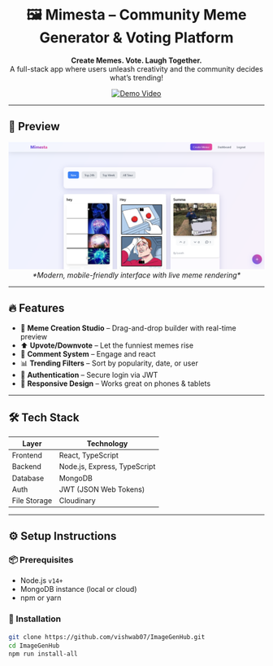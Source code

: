 <!-- Project Title -->
<h1 align="center">🖼️ Mimesta – Community Meme Generator & Voting Platform</h1>

<p align="center">
  <b>Create Memes. Vote. Laugh Together.</b> <br/>
  A full-stack app where users unleash creativity and the community decides what’s trending!
</p>

<p align="center">
  <a href="https://www.linkedin.com/posts/your-link-to-demo"><img src="https://img.shields.io/badge/Demo-Watch%20Now-blue?style=for-the-badge&logo=linkedin" alt="Demo Video"/></a>
</p>

---

## 📸 Preview

<p align="center">
  <img src="Screenshot 2025-06-16 201921.png" width="700" alt="Mimesta UI Preview"/>
  <br/>
  <i>*Modern, mobile-friendly interface with live meme rendering*</i>
</p>

---

## 🔥 Features

- 🎨 **Meme Creation Studio** – Drag-and-drop builder with real-time preview  
- ⬆️ **Upvote/Downvote** – Let the funniest memes rise  
- 💬 **Comment System** – Engage and react  
- 📊 **Trending Filters** – Sort by popularity, date, or user  
- 👤 **Authentication** – Secure login via JWT  
- 📱 **Responsive Design** – Works great on phones & tablets  

---

## 🛠️ Tech Stack

| Layer | Technology |
|-------|------------|
| Frontend | React, TypeScript |
| Backend | Node.js, Express, TypeScript |
| Database | MongoDB |
| Auth | JWT (JSON Web Tokens) |
| File Storage | Cloudinary |

---

## ⚙️ Setup Instructions

### 📦 Prerequisites
- Node.js `v14+`
- MongoDB instance (local or cloud)
- npm or yarn

### 🚀 Installation

```bash
git clone https://github.com/vishwab07/ImageGenHub.git
cd ImageGenHub
npm run install-all
